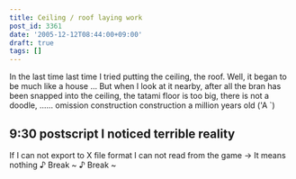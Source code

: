 ```yaml
---
title: Ceiling / roof laying work
post_id: 3361
date: '2005-12-12T08:44:00+09:00'
draft: true
tags: []
---
```


In the last time last time I tried putting the ceiling, the roof. Well, it began to be much like a house ... But when I look at it nearby, after all the bran has been snapped into the ceiling, the tatami floor is too big, there is not a doodle, ...... omission construction construction a million years old ('A `)

## 9:30 postscript I noticed terrible reality

If I can not export to X file format I can not read from the game → It means nothing ♪ Break ~ ♪ Break ~
